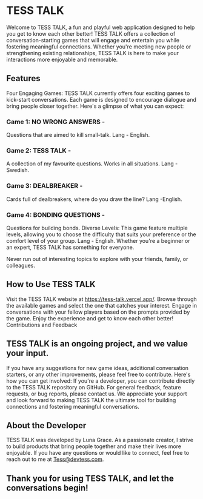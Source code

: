 # TESS TALK
Welcome to TESS TALK, a fun and playful web application designed to help you get to know each other better! TESS TALK offers a collection of conversation-starting games that will engage and entertain you while fostering meaningful connections. Whether you're meeting new people or strengthening existing relationships, TESS TALK is here to make your interactions more enjoyable and memorable.

## Features
Four Engaging Games: TESS TALK currently offers four exciting games to kick-start conversations. Each game is designed to encourage dialogue and bring people closer together. Here's a glimpse of what you can expect:

### Game 1: NO WRONG ANSWERS -
Questions that are aimed to kill small-talk. Lang - English.
### Game 2: TESS TALK -
A collection of my favourite questions. Works in all situations. Lang - Swedish.
### Game 3: DEALBREAKER - 
Cards full of dealbreakers, where do you draw the line? Lang -English.
### Game 4: BONDING QUESTIONS - 
Questions for building bonds. Diverse Levels: This game feature multiple levels, allowing you to choose the difficulty that suits your preference or the comfort level of your group. Lang - English.
Whether you're a beginner or an expert, TESS TALK has something for everyone.

Never run out of interesting topics to explore with your friends, family, or colleagues.

## How to Use TESS TALK
Visit the TESS TALK website at https://tess-talk.vercel.app/.
Browse through the available games and select the one that catches your interest.
Engage in conversations with your fellow players based on the prompts provided by the game.
Enjoy the experience and get to know each other better!
Contributions and Feedback

## TESS TALK is an ongoing project, and we value your input.
If you have any suggestions for new game ideas, additional conversation starters, or any other improvements, please feel free to contribute. Here's how you can get involved:
If you're a developer, you can contribute directly to the TESS TALK repository on GitHub.
For general feedback, feature requests, or bug reports, please contact us.
We appreciate your support and look forward to making TESS TALK the ultimate tool for building connections and fostering meaningful conversations.

## About the Developer
TESS TALK was developed by Luna Grace. As a passionate creator, I strive to build products that bring people together and make their lives more enjoyable. If you have any questions or would like to connect, feel free to reach out to me at Tess@devtess.com.

## Thank you for using TESS TALK, and let the conversations begin!
